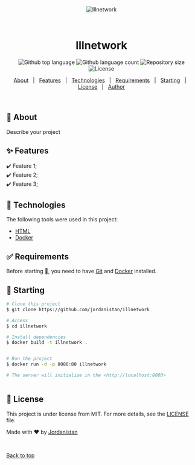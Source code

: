 <div align="center" id="top"> 
  <img src="./.github/app.gif" alt="Illnetwork" />

  &#xa0;

  <!-- <a href="https://illnetwork.netlify.app">Demo</a> -->
</div>

<h1 align="center">Illnetwork</h1>

<p align="center">
  <img alt="Github top language" src="https://img.shields.io/github/languages/top/jordanistan/illnetwork?color=56BEB8">

  <img alt="Github language count" src="https://img.shields.io/github/languages/count/jordanistan/illnetwork?color=56BEB8">

  <img alt="Repository size" src="https://img.shields.io/github/repo-size/jordanistan/illnetwork?color=56BEB8">

  <img alt="License" src="https://img.shields.io/github/license/jordanistan/illnetwork?color=56BEB8">

  <!-- <img alt="Github issues" src="https://img.shields.io/github/issues/jordanistan/illnetwork?color=56BEB8" /> -->

  <!-- <img alt="Github forks" src="https://img.shields.io/github/forks/jordanistan/illnetwork?color=56BEB8" /> -->

  <!-- <img alt="Github stars" src="https://img.shields.io/github/stars/jordanistan/illnetwork?color=56BEB8" /> -->
</p>

<!-- Status -->

<!-- <h4 align="center"> 
	🚧  Illnetwork 🚀 Under construction...  🚧
</h4> 

<hr> -->

<p align="center">
  <a href="#dart-about">About</a> &#xa0; | &#xa0; 
  <a href="#sparkles-features">Features</a> &#xa0; | &#xa0;
  <a href="#rocket-technologies">Technologies</a> &#xa0; | &#xa0;
  <a href="#white_check_mark-requirements">Requirements</a> &#xa0; | &#xa0;
  <a href="#checkered_flag-starting">Starting</a> &#xa0; | &#xa0;
  <a href="#memo-license">License</a> &#xa0; | &#xa0;
  <a href="https://github.com/jordanistan" target="_blank">Author</a>
</p>

<br>

## :dart: About ##

Describe your project

## :sparkles: Features ##

:heavy_check_mark: Feature 1;\
:heavy_check_mark: Feature 2;\
:heavy_check_mark: Feature 3;

## :rocket: Technologies ##

The following tools were used in this project:

- [HTML](https://www.w3schools.com/html/)
- [Docker](https://www.docker.com/)

## :white_check_mark: Requirements ##

Before starting :checkered_flag:, you need to have [Git](https://git-scm.com) and [Docker](https://www.docker.com) installed.

## :checkered_flag: Starting ##

```bash
# Clone this project
$ git clone https://github.com/jordanistan/illnetwork

# Access
$ cd illnetwork

# Install dependencies
$ docker build -t illnetwork .


# Run the project
$ docker run -d -p 8080:80 illnetwork

# The server will initialize in the <http://localhost:8080>



```

## :memo: License ##

This project is under license from MIT. For more details, see the [LICENSE](LICENSE.md) file.


Made with :heart: by <a href="https://github.com/jordanistan" target="_blank">Jordanistan</a>

&#xa0;

<a href="#top">Back to top</a>
